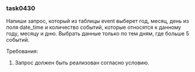 
### task0430

Напиши запрос, который из таблицы event выберет год, месяц, день из поля date_time и количество событий,
которые относятся к данному году, месяцу и дню. Выбрать данные только по тем дням, где больше 5 событий.


Требования:
1.	Запрос должен быть реализован согласно условию.


